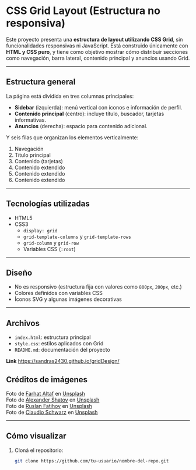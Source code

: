 # CSS Grid Layout (Estructura no responsiva)

Este proyecto presenta una **estructura de layout utilizando CSS Grid**, sin funcionalidades responsivas ni JavaScript. Está construido únicamente con **HTML y CSS puro**, y tiene como objetivo mostrar cómo distribuir secciones como navegación, barra lateral, contenido principal y anuncios usando Grid.

---

## Estructura general

La página está dividida en tres columnas principales:

- **Sidebar** (izquierda): menú vertical con íconos e información de perfil.
- **Contenido principal** (centro): incluye título, buscador, tarjetas informativas.
- **Anuncios** (derecha): espacio para contenido adicional.

Y seis filas que organizan los elementos verticalmente:

1. Navegación
2. Título principal
3. Contenido (tarjetas)
4. Contenido extendido
5. Contenido extendido
6. Contenido extendido

---

## Tecnologías utilizadas

- HTML5
- CSS3
  - `display: grid`
  - `grid-template-columns` y `grid-template-rows`
  - `grid-column` y `grid-row`
  - Variables CSS (`:root`)  

---

## Diseño

- No es responsivo (estructura fija con valores como `800px`, `200px`, etc.)
- Colores definidos con variables CSS
- Íconos SVG y algunas imágenes decorativas

---

## Archivos

- `index.html`: estructura principal
- `style.css`: estilos aplicados con Grid
- `README.md`: documentación del proyecto

**Link**
https://sandras2430.github.io/gridDesign/

## Créditos de imágenes

Foto de [Farhat Altaf](https://unsplash.com/es/@farhat099?utm_content=creditCopyText&utm_medium=referral&utm_source=unsplash) en [Unsplash](https://unsplash.com/es/fotos/una-cara-sonriente-con-un-signo-de-dolar-_d4YsPjiubI?utm_content=creditCopyText&utm_medium=referral&utm_source=unsplash)  
Foto de [Alexander Shatov](https://unsplash.com/es/@alexbemore?utm_content=creditCopyText&utm_medium=referral&utm_source=unsplash) en [Unsplash](https://unsplash.com/es/fotos/imagenes-predisenadas-de-hello-kitty-rosa-y-negro-sIFCJHrUWPM?utm_content=creditCopyText&utm_medium=referral&utm_source=unsplash)  
Foto de [Ruslan Fatihov](https://unsplash.com/es/@fuzlan?utm_content=creditCopyText&utm_medium=referral&utm_source=unsplash) en [Unsplash](https://unsplash.com/es/fotos/cruz-azul-sobre-textil-blanco-Kty6OCHVJd8?utm_content=creditCopyText&utm_medium=referral&utm_source=unsplash)  
Foto de [Claudio Schwarz](https://unsplash.com/es/@purzlbaum?utm_content=creditCopyText&utm_medium=referral&utm_source=unsplash) en [Unsplash](https://unsplash.com/es/fotos/ilustracion-de-tostadora-de-pan-de-2-ranuras-fFq_WNcj2yU?utm_content=creditCopyText&utm_medium=referral&utm_source=unsplash)

---

## Cómo visualizar

1. Cloná el repositorio:
   ```bash
   git clone https://github.com/tu-usuario/nombre-del-repo.git
